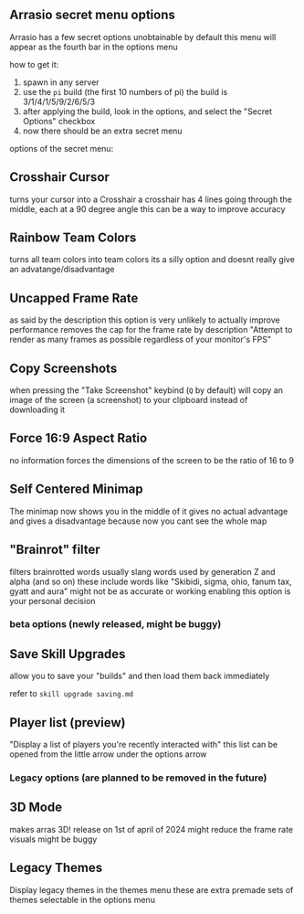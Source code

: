 ## Arrasio secret menu options

Arrasio has a few secret options
unobtainable by default
this menu will appear as the fourth bar
in the options menu

how to get it:
1. spawn in any server
2. use the `pi` build (the first 10 numbers of pi)
the build is 3/1/4/1/5/9/2/6/5/3
3. after applying the build, look in the options, and select
the "Secret Options" checkbox
4. now there should be an extra secret menu

options of the secret menu:

## Crosshair Cursor
turns your cursor into a Crosshair
a crosshair has 4 lines going through the middle, each at a 90 degree angle
this can be a way to improve accuracy

## Rainbow Team Colors
turns all team colors into team colors
its a silly option and doesnt really
give an advatange/disadvantage

## Uncapped Frame Rate
as said by the description
this option is very unlikely to actually improve performance
removes the cap for the frame rate
by description "Attempt to render as many frames as possible regardless of your monitor's FPS"

## Copy Screenshots
when pressing the "Take Screenshot" keybind (`Q` by default)
will copy an image of the screen (a screenshot)
to your clipboard instead of downloading it

## Force 16:9 Aspect Ratio
no information
forces the dimensions of the screen
to be the ratio of 16 to 9

## Self Centered Minimap
The minimap now shows you in the middle of it
gives no actual advantage and gives a
disadvantage because now you cant see the whole map

## "Brainrot" filter
filters brainrotted words
usually slang words used by generation Z and alpha (and so on)
these include words like "Skibidi, sigma, ohio, fanum tax, gyatt and aura"
might not be as accurate or working
enabling this option is your personal decision

### beta options (newly released, might be buggy)

## Save Skill Upgrades

allow you to save your "builds"
and then load them back immediately

refer to `skill upgrade saving.md`

## Player list (preview)

"Display a list of players you're recently interacted with"
this list can be opened from the little arrow under the options
arrow

### Legacy options (are planned to be removed in the future)

## 3D Mode
makes arras 3D!
release on 1st of april of 2024
might reduce the frame rate
visuals might be buggy

## Legacy Themes
Display legacy themes in the themes menu
these are extra premade sets of themes
selectable in the options menu